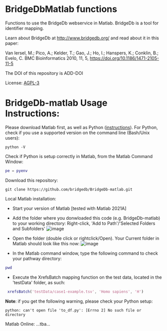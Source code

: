 # BridgeDbMatlab functions

Functions to use the BridgeDb webservice in Matlab. BridgeDb is a tool for identifier mapping.

Learn about BridgeDb at http://www.bridgedb.org/ and read about it in this paper:

Van Iersel, M.;  Pico, A.;  Kelder, T.;  Gao, J.;  Ho, I.;   Hanspers, K.;  Conklin, B.;  Evelo, C. BMC Bioinformatics 2010, 11, 5, https://doi.org/10.1186/1471-2105-11-5

The DOI of this repository is ADD-DOI

License: [AGPL-3](../main/LICENSE.txt)


# BridgeDb-matlab Usage Instructions:

Please download Matlab first, as well as Python ([instructions](https://nl.mathworks.com/help/matlab/matlab_external/install-supported-python-implementation.html)).
For Python, check if you use a supported version on the command line (Bash/Unix users):
```
python -V
```
Check if Python is setup correctly in Matlab, from the Matlab Command Window:

```Matlab
pe = pyenv
```


Download this repository:
```
git clone https://github.com/bridgedb/BridgeDb-matlab.git
```
Local Matlab installation:
- Start your version of Matlab [tested with Matlab 2021A]
- Add the folder where you donwloaded this code (e.g. BridgeDb-matlab) to your working directory:
Right-click, 'Add to Path'/'Selected Folders and Subfolders'
![image](https://user-images.githubusercontent.com/26277832/128179863-0ec98cfc-a93b-4600-a24e-44e08fed04f3.png)

- Open the folder (double click or rightclick/Open).
Your Current folder in Matlab should look like this now:
![image](https://user-images.githubusercontent.com/26277832/128179968-e1d504e5-8622-461f-af70-ad23b205a0a4.png)

- In the Matlab command window, type the following command to check your pathway directory:
```Matlab
pwd
```
- Execute the XrefsBatch mapping function on the test data, located in the 'testData' folder, as such:
```Matlab
 xrefsBatch('testData/case1-example.tsv', 'Homo sapiens', 'H')
 ```
 
 **Note**: if you get the following warning, please check your Python setup:
 ```
 python: can't open file 'to_df.py': [Errno 2] No such file or directory
 ```

Matlab Online:
...tba...
